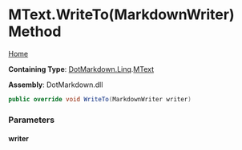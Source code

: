 <a name="_top"></a>

# MText\.WriteTo\(MarkdownWriter\) Method

[Home](../../../../README.md#_top)

**Containing Type**: [DotMarkdown.Linq](../../README.md#_top)\.[MText](../README.md#_top)

**Assembly**: DotMarkdown\.dll

```csharp
public override void WriteTo(MarkdownWriter writer)
```

### Parameters

#### writer

